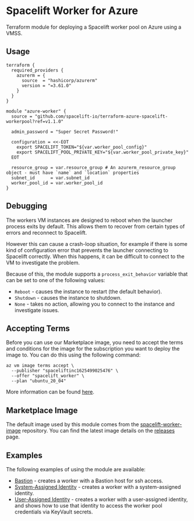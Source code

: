 # Spacelift Worker for Azure

Terraform module for deploying a Spacelift worker pool on Azure using a VMSS.

## Usage

```hcl
terraform {
  required_providers {
    azurerm = {
      source  = "hashicorp/azurerm"
      version = "=3.61.0"
    }
  }
}

module "azure-worker" {
  source = "github.com/spacelift-io/terraform-azure-spacelift-workerpool?ref=v1.1.0"

  admin_password = "Super Secret Password!"

  configuration = <<-EOT
    export SPACELIFT_TOKEN="${var.worker_pool_config}"
    export SPACELIFT_POOL_PRIVATE_KEY="${var.worker_pool_private_key}"
  EOT

  resource_group = var.resource_group # An azurerm_resource_group object - must have `name` and `location` properties
  subnet_id      = var.subnet_id
  worker_pool_id = var.worker_pool_id
}
```

## Debugging

The workers VM instances are designed to reboot when the launcher process exits by default. This allows them to recover from certain types of errors and reconnect to Spacelift.

However this can cause a crash-loop situation, for example if there is some kind of configuration error that prevents the launcher connecting to Spacelift correctly. When this happens, it can be difficult to connect to the VM to investigate the problem.

Because of this, the module supports a `process_exit_behavior` variable that can be set to one of the following values:

- `Reboot` - causes the instance to restart (the default behavior).
- `Shutdown` - causes the instance to shutdown.
- `None` - takes no action, allowing you to connect to the instance and investigate issues.

## Accepting Terms

Before you can use our Marketplace image, you need to accept the terms and conditions for the
image for the subscription you want to deploy the image to. You can do this using the following
command:

```shell
az vm image terms accept \
  --publisher "spaceliftinc1625499025476" \
  --offer "spacelift_worker" \
  --plan "ubuntu_20_04"
```

More information can be found [here](https://go.microsoft.com/fwlink/?linkid=2110637).

## Marketplace Image

The default image used by this module comes from the [spacelift-worker-image](https://github.com/spacelift-io/spacelift-worker-image)
repository. You can find the latest image details on the [releases](https://github.com/spacelift-io/spacelift-worker-image/releases)
page.

## Examples

The following examples of using the module are available:

- [Bastion](./examples/bastion/README.md) - creates a worker with a Bastion host for ssh access.
- [System-Assigned Identity](./examples/system-assigned-identity/README.md) - creates a worker
  with a system-assigned identity.
- [User-Assigned Identity](./examples/user-assigned-identity/README.md) - creates a worker with
  a user-assigned identity, and shows how to use that identity to access the worker pool credentials
  via KeyVault secrets.
